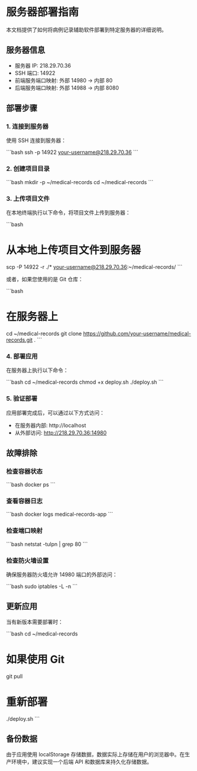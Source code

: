 # 服务器部署指南

本文档提供了如何将病例记录辅助软件部署到特定服务器的详细说明。

## 服务器信息

- 服务器 IP: 218.29.70.36
- SSH 端口: 14922
- 前端服务端口映射: 外部 14980 -> 内部 80
- 后端服务端口映射: 外部 14988 -> 内部 8080

## 部署步骤

### 1. 连接到服务器

使用 SSH 连接到服务器：

\`\`\`bash
ssh -p 14922 your-username@218.29.70.36
\`\`\`

### 2. 创建项目目录

\`\`\`bash
mkdir -p ~/medical-records
cd ~/medical-records
\`\`\`

### 3. 上传项目文件

在本地终端执行以下命令，将项目文件上传到服务器：

\`\`\`bash
# 从本地上传项目文件到服务器
scp -P 14922 -r ./* your-username@218.29.70.36:~/medical-records/
\`\`\`

或者，如果您使用的是 Git 仓库：

\`\`\`bash
# 在服务器上
cd ~/medical-records
git clone https://github.com/your-username/medical-records.git .
\`\`\`

### 4. 部署应用

在服务器上执行以下命令：

\`\`\`bash
cd ~/medical-records
chmod +x deploy.sh
./deploy.sh
\`\`\`

### 5. 验证部署

应用部署完成后，可以通过以下方式访问：

- 在服务器内部: http://localhost
- 从外部访问: http://218.29.70.36:14980

## 故障排除

### 检查容器状态

\`\`\`bash
docker ps
\`\`\`

### 查看容器日志

\`\`\`bash
docker logs medical-records-app
\`\`\`

### 检查端口映射

\`\`\`bash
netstat -tulpn | grep 80
\`\`\`

### 检查防火墙设置

确保服务器防火墙允许 14980 端口的外部访问：

\`\`\`bash
sudo iptables -L -n
\`\`\`

## 更新应用

当有新版本需要部署时：

\`\`\`bash
cd ~/medical-records

# 如果使用 Git
git pull

# 重新部署
./deploy.sh
\`\`\`

## 备份数据

由于应用使用 localStorage 存储数据，数据实际上存储在用户的浏览器中。在生产环境中，建议实现一个后端 API 和数据库来持久化存储数据。
